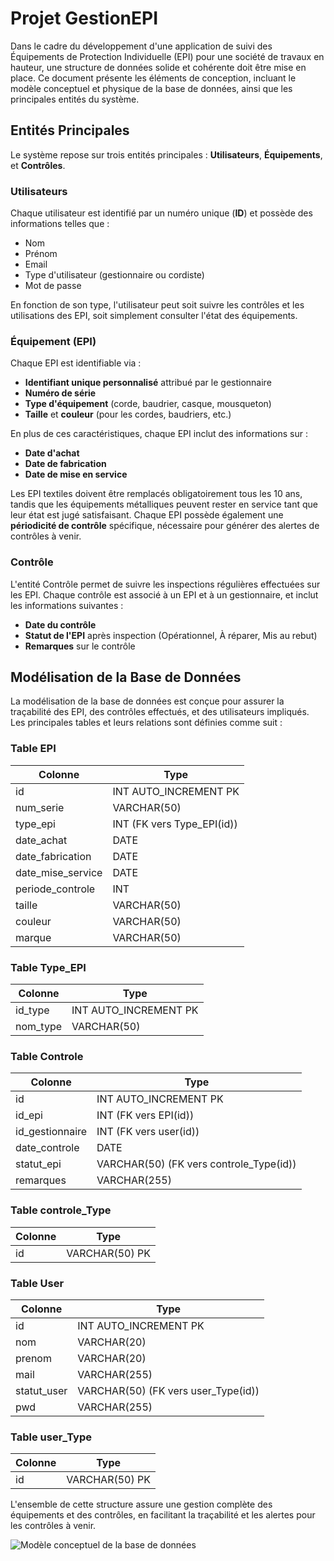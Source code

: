 # Projet GestionEPI

Dans le cadre du développement d'une application de suivi des Équipements de Protection Individuelle (EPI) pour une société de travaux en hauteur, une structure de données solide et cohérente doit être mise en place. Ce document présente les éléments de conception, incluant le modèle conceptuel et physique de la base de données, ainsi que les principales entités du système.

## Entités Principales

Le système repose sur trois entités principales : **Utilisateurs**, **Équipements**, et **Contrôles**.

### Utilisateurs
Chaque utilisateur est identifié par un numéro unique (**ID**) et possède des informations telles que :
- Nom
- Prénom
- Email
- Type d'utilisateur (gestionnaire ou cordiste)
- Mot de passe

En fonction de son type, l'utilisateur peut soit suivre les contrôles et les utilisations des EPI, soit simplement consulter l'état des équipements.

### Équipement (EPI)
Chaque EPI est identifiable via :
- **Identifiant unique personnalisé** attribué par le gestionnaire
- **Numéro de série**
- **Type d'équipement** (corde, baudrier, casque, mousqueton)
- **Taille** et **couleur** (pour les cordes, baudriers, etc.)

En plus de ces caractéristiques, chaque EPI inclut des informations sur :
- **Date d'achat**
- **Date de fabrication**
- **Date de mise en service**

Les EPI textiles doivent être remplacés obligatoirement tous les 10 ans, tandis que les équipements métalliques peuvent rester en service tant que leur état est jugé satisfaisant. Chaque EPI possède également une **périodicité de contrôle** spécifique, nécessaire pour générer des alertes de contrôles à venir.

### Contrôle
L'entité Contrôle permet de suivre les inspections régulières effectuées sur les EPI. Chaque contrôle est associé à un EPI et à un gestionnaire, et inclut les informations suivantes :
- **Date du contrôle**
- **Statut de l'EPI** après inspection (Opérationnel, À réparer, Mis au rebut)
- **Remarques** sur le contrôle

## Modélisation de la Base de Données

La modélisation de la base de données est conçue pour assurer la traçabilité des EPI, des contrôles effectués, et des utilisateurs impliqués. Les principales tables et leurs relations sont définies comme suit :

### Table **EPI**
| Colonne              | Type                              |
|----------------------|-----------------------------------|
| id                   | INT AUTO_INCREMENT  PK            |
| num_serie            | VARCHAR(50)                       |
| type_epi             | INT (FK vers Type_EPI(id))        |
| date_achat           | DATE                              |
| date_fabrication     | DATE                              |
| date_mise_service    | DATE                              |
| periode_controle     | INT                               |
| taille               | VARCHAR(50)                       |
| couleur              | VARCHAR(50)                       |
| marque               | VARCHAR(50)                       |

### Table **Type_EPI**
| Colonne              | Type                  |
|----------------------|-----------------------|
| id_type              | INT AUTO_INCREMENT PK |
| nom_type             | VARCHAR(50)           |

### Table **Controle**
| Colonne              | Type                                              |
|----------------------|---------------------------------------------------|
| id                   | INT AUTO_INCREMENT   PK                           |
| id_epi               | INT (FK vers EPI(id))                             |
| id_gestionnaire      | INT (FK vers user(id))                            |
| date_controle        | DATE                                              |
| statut_epi           | VARCHAR(50) (FK vers controle_Type(id))           |
| remarques            | VARCHAR(255)                                      |

### Table **controle_Type**
| Colonne| Type           |
|--------|----------------|
| id     | VARCHAR(50)  PK|

### Table **User**
| Colonne              | Type                                              |
|----------------------|---------------------------------------------------|
| id                   | INT AUTO_INCREMENT   PK                           |
| nom                  | VARCHAR(20)                                       |
| prenom               | VARCHAR(20)                                       |
| mail                 | VARCHAR(255)                                      |
| statut_user          | VARCHAR(50) (FK vers user_Type(id))               |
| pwd                  | VARCHAR(255)                                      |

### Table **user_Type**
| Colonne | Type          |
|---------|---------------|
| id      | VARCHAR(50) PK|


L'ensemble de cette structure assure une gestion complète des équipements et des contrôles, en facilitant la traçabilité et les alertes pour les contrôles à venir.

![Modèle conceptuel de la base de données](https://github.com/Mehdi95T/GestionEPI/blob/main/img/Capture%20d'%C3%A9cran%202024-10-01%20103137.png)


